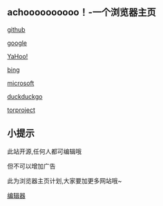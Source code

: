 ## achoooooooooo！-一个浏览器主页

[github](github.com)

[google](google.com)

[YaHoo!](yahoo.com)

[bing](bing.com)

[microsoft](microsoft.com)

[duckduckgo](duckduckgo.com)

[torproject](torproject.lu)


## 小提示

此站开源,任何人都可编辑哦

但不可以增加广告

此为浏览器主页计划,大家要加更多网站哦~

[编辑器](https://github.com/zys837/zys837.github.io/edit/main/index.md)
